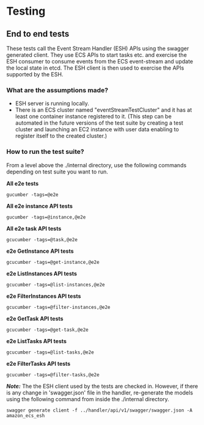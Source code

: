 # Testing

## End to end tests
These tests call the Event Stream Handler (ESH) APIs using the swagger generated client. They use ECS APIs to start tasks etc. and exercise the ESH consumer to consume events from the ECS event-stream and update the local state in etcd. The ESH client is then used to exercise the APIs supported by the ESH.

### What are the assumptions made?
* ESH server is running locally.
* There is an ECS cluster named "eventStreamTestCluster" and it has at least one container instance registered to it. (This step can be automated in the future versions of the test suite by creating a test cluster and launching an EC2 instance with user data enabling to register itself to the created cluster.)

### How to run the test suite?
From a level above the ./internal directory, use the following commands depending on test suite you want to run.

**All e2e tests**
```
gucumber -tags=@e2e
```
**All e2e instance API tests**
```
gucumber -tags=@instance,@e2e
```
**All e2e task API tests**
```
gcucumber -tags=@task,@e2e
```
**e2e GetInstance API tests**
```
gcucumber -tags=@get-instance,@e2e
```
**e2e ListInstances API tests**
```
gcucumber -tags=@list-instances,@e2e
```
**e2e FilterInstances API tests**
```
gcucumber -tags=@filter-instances,@e2e
```
**e2e GetTask API tests**
```
gcucumber -tags=@get-task,@e2e
```
**e2e ListTasks API tests**
```
gcucumber -tags=@list-tasks,@e2e
```
**e2e FilterTasks API tests**
```
gcucumber -tags=@filter-tasks,@e2e
```

***Note:*** The the ESH client used by the tests are checked in. However, if there is any change in 'swagger.json' file in the handler, re-generate the models using the following command from inside the ./internal directory.
```
swagger generate client -f ../handler/api/v1/swagger/swagger.json -A amazon_ecs_esh
```

